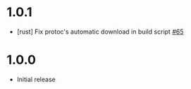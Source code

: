 # 1.0.1

- [rust] Fix protoc's automatic download in build script [#65](https://github.com/CeresDB/horaedbproto/pull/65)
  
# 1.0.0

- Initial release 

